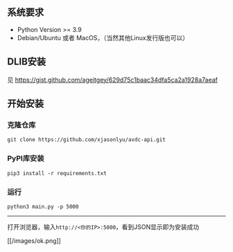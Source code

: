 ## 系统要求

- Python Version >= 3.9
- Debian/Ubuntu 或者 MacOS，（当然其他Linux发行版也可以）

## DLIB安装

见 https://gist.github.com/ageitgey/629d75c1baac34dfa5ca2a1928a7aeaf

## 开始安装

### 克隆仓库

```
git clone https://github.com/xjasonlyu/avdc-api.git
```

### PyPI库安装

```
pip3 install -r requirements.txt
```

### 运行

```
python3 main.py -p 5000
```

------

打开浏览器，输入`http://<你的IP>:5000`，看到JSON显示即为安装成功

[[/images/ok.png]]
